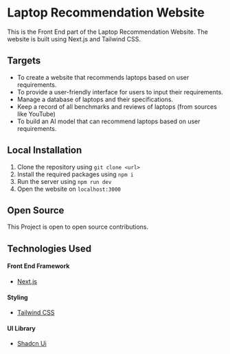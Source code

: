 # Laptop Recommendation Website

This is the Front End part of the Laptop Recommendation Website. The website is built using Next.js and Tailwind CSS.

## Targets
* To create a website that recommends laptops based on user requirements.
* To provide a user-friendly interface for users to input their requirements.
* Manage a database of laptops and their specifications.
* Keep a record of all benchmarks and reviews of laptops (from sources like YouTube)
* To build an AI model that can recommend laptops based on user requirements.

## Local Installation
1. Clone the repository using `git clone <url>`
2. Install the required packages using `npm i`
3. Run the server using `npm run dev`
4. Open the website on `localhost:3000`

## Open Source
This Project is open to open source contributions.

## Technologies Used
#### Front End Framework
* [Next.js](https://nextjs.org/)

#### Styling
* [Tailwind CSS]("https://tailwindcss.com")

#### UI Library
* [Shadcn Ui]("https://ui.shadcn.com/")